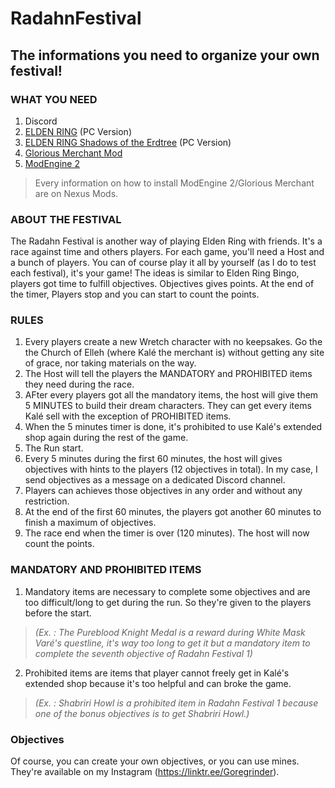 # RadahnFestival
## The informations you need to organize your own festival! 
### WHAT YOU NEED
1. Discord
2. [ELDEN RING](https://store.steampowered.com/app/1245620/ELDEN_RING/) (PC Version)
3. [ELDEN RING Shadows of the Erdtree](https://store.steampowered.com/app/2778580/ELDEN_RING_Shadow_of_the_Erdtree/) (PC Version)
4. [Glorious Merchant Mod](https://www.nexusmods.com/eldenring/mods/5192)
5. [ModEngine 2](https://github.com/soulsmods/ModEngine2/releases/tag/release-2.1.0)
>Every information on how to install ModEngine 2/Glorious Merchant are on Nexus Mods. 

### ABOUT THE FESTIVAL
The Radahn Festival is another way of playing Elden Ring with friends. It's a race against time and others players. For each game, you'll need a Host and a bunch of players. You can of course play it all by yourself (as I do to test each festival), it's your game! The ideas is similar to Elden Ring Bingo, players got time to fulfill objectives. Objectives gives points. At the end of the timer, Players stop and you can start to count the points. 

### RULES
1. Every players create a new Wretch character with no keepsakes. Go the the Church of Elleh (where Kalé the merchant is) without getting any site of grace, nor taking materials on the way.
2. The Host will tell the players the MANDATORY and PROHIBITED items they need during the race.
3. AFter every players got all the mandatory items, the host will give them 5 MINUTES to build their dream characters. They can get every items Kalé sell with the exception of PROHIBITED items.
4. When the 5 minutes timer is done, it's prohibited to use Kalé's extended shop again during the rest of the game. 
5. The Run start.
6. Every 5 minutes during the first 60 minutes, the host will gives objectives with hints to the players (12 objectives in total). In my case, I send objectives as a message on a dedicated Discord channel.
7. Players can achieves those objectives in any order and without any restriction.
8. At the end of the first 60 minutes, the players got another 60 minutes to finish a maximum of objectives.
9. The race end when the timer is over (120 minutes). The host will now count the points. 

### MANDATORY AND PROHIBITED ITEMS
1. Mandatory items are necessary to complete some objectives and are too difficult/long to get during the run. So they're given to the players before the start.
>_(Ex. : The Pureblood Knight Medal is a reward during White Mask Varé's questline, it's way too long to get it but a mandatory item to complete the seventh objective of Radahn Festival 1)_
2. Prohibited items are items that player cannot freely get in Kalé's extended shop because it's too helpful and can broke the game.
>_(Ex. : Shabriri Howl is a prohibited item in Radahn Festival 1 because one of the bonus objectives is to get Shabriri Howl.)_

### Objectives
Of course, you can create your own objectives, or you can use mines. They're available on my Instagram (https://linktr.ee/Goregrinder). 
